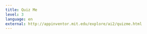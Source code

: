 ```yaml
---
title: Quiz Me
level: 3
language: en
external: http://appinventor.mit.edu/explore/ai2/quizme.html
---
```

